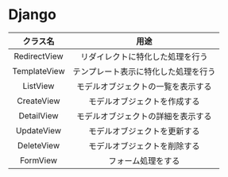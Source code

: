 # Django

|クラス名|用途|
|:---:|:---:|
|RedirectView|リダイレクトに特化した処理を行う|
|TemplateView|テンプレート表示に特化した処理を行う|
|ListView|モデルオブジェクトの一覧を表示する|
|CreateView|モデルオブジェクトを作成する|
|DetailView|モデルオブジェクトの詳細を表示する|
|UpdateView|モデルオブジェクトを更新する|
|DeleteView|モデルオブジェクトを削除する|
|FormView|フォーム処理をする|
